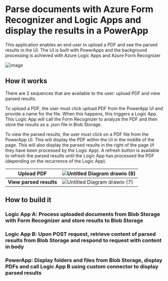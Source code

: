 # Parse documents with Azure Form Recognizer and Logic Apps and display the results in a PowerApp

This application enables an end user to upload a PDF and see the parsed results in the UI. The UI is built with PowerApps and the background processing is achieved with Azure Logic Apps and Azure Form Recognizer

![image](https://user-images.githubusercontent.com/35609369/149397062-715dd270-b5c1-465e-9233-e9d9f53fa453.png)

## How it works

There are 2 sequences that are available to the user: upload PDF and view parsed results. 

To upload a PDF, the user must click upload PDF from the PowerApp UI and provide a name for the file. When this happens, this triggers a Logic App. This Logic App will call the Form Recognizer to analyze the PDF and then store the results as a .json file in Blob Storage. 

To view the parsed results, the user must click on a PDF file from the PowerApp UI. This will display the PDF within the UI in the middle of the page. This will also display the parsed results in the right of the page (if they have been processed by the Logic App). A refresh button is available to refresh the parsed results until the Logic App has processed the PDF (depending on the recurrence of the Logic App).


**Upload PDF** | ![Untitled Diagram drawio (8)](https://user-images.githubusercontent.com/35609369/149403292-ca218433-941a-42cf-a88f-ed1fb79c7e4c.png)
--- | ---
**View parsed results** | ![Untitled Diagram drawio (7)](https://user-images.githubusercontent.com/35609369/149402262-21b359be-305a-44a4-8291-29e27cac41ac.png)

## How to build it

### Logic App A: Process uploaded documents from Blob Storage with Form Recognizer and store results to Blob Storage

### Logic App B: Upon POST request, retrieve content of parsed results from Blob Storage and respond to request with content in body

### PowerApp: Display folders and files from Blob Storage, display PDFs and call Logic App B using custom connector to display parsed results 
